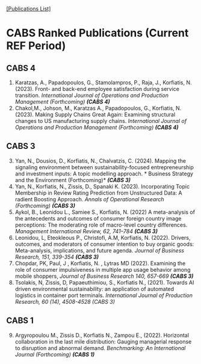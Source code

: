 [[Publications List]](publications.md)  

# CABS Ranked Publications (Current REF Period)

## CABS 4

1. Karatzas, A., Papadopoulos, G., Stamolampros, P., Raja, J., Korfiatis, N. (2023). Front- and back-end employee satisfaction during service transition. *International Journal of Operations and Production Management (Forthcoming) **(CABS 4)***
2. Chakol,M., Johson, M., Karatzas A., Papadopoulos, G., Korfiatis, N. (2023). Making Supply Chains Great Again: Examining structural changes to US manufacturing supply chains. *International Journal of Operations and Production Management (Forthcoming) **(CABS 4)***

## CABS 3

3. Yan, N., Dousios, D., Korfiatis, N., Chalvatzis, C. (2024). Mapping the signaling environment between sustainability-focused entrepreneurship and investment inputs: A topic modelling approach. * Business Strategy and the Environment (Forthcoming)* ***(CABS 3)***
4. Yan, N., Korfiatis, N., Zissis, D., Spanaki K. (2023). Incorporating Topic Membership in Review Rating Prediction from Unstructured Data: A radient Boosting Approach. *Annals of Operational Research (Forthcoming)* ***(CABS 3)***
5. Aykol, B., Leonidou L., Samiee S., Korfiatis, N. (2022) A meta-analysis of the antecedents and outcomes of consumer foreign country image perceptions: The moderating role of macro-level country differences. *Management International Review, 62, 741–784*  ***(CABS 3)***
6. Leonidou, L, Eteokleous P., Christofi, A.M, Korfiatis, N. (2022). Drivers, outcomes, and moderators of consumer intention to buy organic goods: Meta-analysis, implications, and future agenda. *Journal of Business Research, 151, 339-354 **(CABS 3)***
7. Chopdar, PK, Paul, J , Korfiatis, N. , Lytras MD (2022). Examining the role of consumer impulsiveness in multiple app usage behavior among mobile shoppers, *Journal of Business Research 140, 657-669* ***(CABS 3)***
8. Tsolakis, N, Zissis, D, Papaeuthimiou, S., Korfiatis N., (2021). Towards AI driven environmental sustainability: an application of automated logistics in container port terminals. *International Journal of Production Research, 60 (14), 4508-4528 **(CABS 3*)**

## CABS 1

9. Argyropoulou M., Zissis D., Korfiatis N., Zampou E., (2022). Horizontal collaboration in the last mile distribution: Gauging managerial response to disruption and abnormal demand. *Benchmarking: An International Journal* *(Forthcoming)* ***(CABS 1)***
